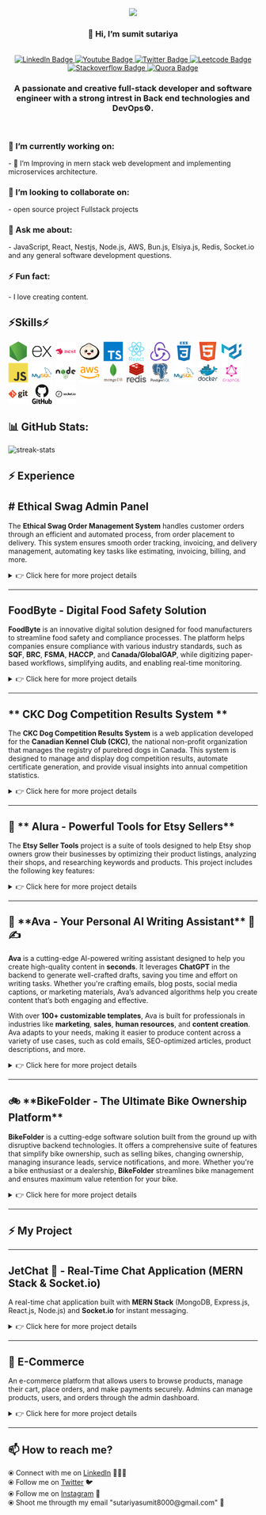 <div id="header" align="center">
  <img src="https://media.giphy.com/media/M9gbBd9nbDrOTu1Mqx/giphy.gif" width="100"/>
  <h3 align='center'>👋 Hi, I’m sumit sutariya</h3><br/>
<div id="badges">
  <a href="href='https://www.linkedin.com/in/sumit-s-761816216/">
    <img src="https://img.shields.io/badge/LinkedIn-blue?style=for-the-badge&logo=linkedin&logoColor=white" alt="LinkedIn Badge"/>
  </a>
  <a href="https://www.youtube.com/channel/UCUOOnJsqJQvdkIb5c8ct2kQ">
    <img src="https://img.shields.io/badge/YouTube-red?style=for-the-badge&logo=youtube&logoColor=white" alt="Youtube Badge"/>
  </a>
  <a href="https://twitter.com/stick2dev">
    <img src="https://img.shields.io/badge/Twitter-blue?style=for-the-badge&logo=twitter&logoColor=white" alt="Twitter Badge"/>
  </a>
  <a href="https://leetcode.com/user5097CZ/">
    <img src="https://img.shields.io/badge/Leetcode-black?style=for-the-badge&logo=leetcode" alt="Leetcode Badge"/>
  </a>
</div>
  <div>
    <a href="https://stackoverflow.com/users/20035612/sutariya-sumit">
      <img src="https://img.shields.io/badge/Stackoverflow-white?style=for-the-badge&logo=stackoverflow" alt="Stackoverflow Badge"/>
    </a>
    <a href="https://www.quora.com/profile/Sumit-Sutariya-4">
      <img src="https://img.shields.io/badge/Quora-red?style=for-the-badge&logo=quora" alt="Quora Badge"/>
    </a>
  </div>
  <h3 align='center'>A passionate and creative full-stack developer and software engineer with a strong intrest in Back end technologies and DevOps⚙️.</h3><br/>
</div>

<h3>🔭 I’m currently working on:</h3>
- 👀 I’m Improving in mern stack web development and implementing microservices architecture.

<h3>💞️ I’m looking to collaborate on:</h3>
- open source project Fullstack projects

<h3>💬 Ask me about:</h3>
- JavaScript, React, Nestjs, Node.js, AWS, Bun.js, Elsiya.js, Redis, Socket.io and any general software development questions.

<h3>⚡ Fun fact:</h3>
- I love creating content.

<h2>⚡Skills⚡</h2>
<div>
  <img src="https://github.com/devicons/devicon/blob/master/icons/nodejs/nodejs-original.svg" title="Node.js" alt="Node.js" width="40" height="40"/>&nbsp;
  <img src="https://github.com/devicons/devicon/blob/master/icons/express/express-original.svg" title="Express"  alt="Express" width="40" height="40"/>&nbsp;
  <img src="https://github.com/devicons/devicon/blob/master/icons/nestjs/nestjs-original-wordmark.svg" title="Nestjs"  alt="Nestjs" width="40" height="40"/>&nbsp;
  <img src="https://github.com/devicons/devicon/blob/master/icons/bun/bun-original.svg" title="bun"  alt="bun" width="40" height="40"/>&nbsp;
  <img src="https://github.com/devicons/devicon/blob/master/icons/typescript/typescript-original.svg" title="typescript"  alt="typescript" width="40" height="40"/>&nbsp;
  <img src="https://github.com/devicons/devicon/blob/master/icons/react/react-original-wordmark.svg" title="React" alt="React" width="40" height="40"/>&nbsp;
  <img src="https://github.com/devicons/devicon/blob/master/icons/redux/redux-original.svg" title="Redux" alt="Redux " width="40" height="40"/>&nbsp;
  <img src="https://github.com/devicons/devicon/blob/master/icons/css3/css3-plain-wordmark.svg"  title="CSS3" alt="CSS" width="40" height="40"/>&nbsp;
  <img src="https://github.com/devicons/devicon/blob/master/icons/html5/html5-original.svg" title="HTML5" alt="HTML" width="40" height="40"/>&nbsp;
  <img src="https://github.com/devicons/devicon/blob/master/icons/materialui/materialui-original.svg" title="Material UI" alt="Material UI" width="40" height="40"/>&nbsp;
  <img src="https://github.com/devicons/devicon/blob/master/icons/javascript/javascript-original.svg" title="JavaScript" alt="JavaScript" width="40" height="40"/>&nbsp;
  <img src="https://github.com/devicons/devicon/blob/master/icons/mysql/mysql-original-wordmark.svg" title="MySQL"  alt="MySQL" width="40" height="40"/>&nbsp;
  <img src="https://github.com/devicons/devicon/blob/master/icons/nodejs/nodejs-original-wordmark.svg" title="NodeJS" alt="NodeJS" width="40" height="40"/>&nbsp;
  <img src="https://github.com/devicons/devicon/blob/master/icons/amazonwebservices/amazonwebservices-plain-wordmark.svg" title="AWS" alt="AWS" width="40" height="40"/>&nbsp;
  <img src="https://github.com/devicons/devicon/blob/master/icons/mongodb/mongodb-original-wordmark.svg" title="mongodb" alt="mongodb" width="40" height="40"/>&nbsp;
  <img src="https://github.com/devicons/devicon/blob/master/icons/redis/redis-original-wordmark.svg" title="redis" alt="redis" width="40" height="40"/>&nbsp;
  <img src="https://github.com/devicons/devicon/blob/master/icons/postgresql/postgresql-original-wordmark.svg" title="postgresql" alt="postgresql" width="40" height="40"/>&nbsp;
  <img src="https://github.com/devicons/devicon/blob/master/icons/mysql/mysql-original-wordmark.svg" title="mysql" alt="mysql" width="40" height="40"/>&nbsp;
  <img src="https://github.com/devicons/devicon/blob/master/icons/docker/docker-original-wordmark.svg" title="docker" alt="docker" width="40" height="40"/>&nbsp;
  <img src="https://github.com/devicons/devicon/blob/master/icons/graphql/graphql-plain-wordmark.svg" title="graphql" alt="graphql" width="40" height="40"/>&nbsp;
  <img src="https://github.com/devicons/devicon/blob/master/icons/git/git-original-wordmark.svg" title="git" alt="git" width="40" height="40"/>&nbsp;
  <img src="https://github.com/devicons/devicon/blob/master/icons/github/github-original-wordmark.svg" title="github" alt="github" width="40" height="40"/>&nbsp;
  <img src="https://github.com/devicons/devicon/blob/master/icons/socketio/socketio-original-wordmark.svg" title="socketio" alt="socketio" width="40" height="40"/>&nbsp;
</div>
<h2>📊 GitHub Stats:</h2>
<img src="https://streak-stats.demolab.com/?user=sdsutariya" title="streak-stats" alt="streak-stats"/>&nbsp;

<h2>⚡ Experience </h2>
<h2> # Ethical Swag Admin Panel </h2>

The **Ethical Swag Order Management System** handles customer orders through an efficient and automated process, from order placement to delivery. This system ensures smooth order tracking, invoicing, and delivery management, automating key tasks like estimating, invoicing, billing, and more.

<details>
  <summary>👉 Click here for more project details</summary>
  
## Order Process Flow

1. **Customer Order Placement**: The customer places an order through the Ethical Swag platform.
2. **Order Reception**: The order is received and processed in the **Order Management System**.
3. **Supplier Estimation**: The order is sent to the supplier for an estimate. The supplier provides the estimated bill for the order.
4. **Customer Verification**: The customer reviews the estimate and verifies the order details.
5. **Order Approval**: Once verified, the customer gives approval for the order.
6. **Purchase from Supplier**: Upon approval, the order is sent to the supplier for fulfillment.
7. **Invoice Generation**: The system generates an invoice for the customer and sends it for payment.
8. **Payment Confirmation**: After the customer pays the bill, the system confirms the payment.
9. **Delivery Preparation**: The order is prepared for delivery, and the delivery process is tracked via **Delivery Automation**.
10. **Order Tracking**: The delivery status is continuously tracked and updated for both the company and the customer.

## Automation Features

- **Estimate Automation**: Automatically generates supplier estimates based on customer orders.
- **Invoicing Automation**: Automatically generates invoices once the order is approved by the customer.
- **Billing Automation**: Handles billing and tracks payment status.
- **Delivery Automation**: Automates delivery tracking to ensure timely shipment and updates.

## Technologies Used

- **Frontend**: React.js, Material-UI
- **Backend**: Node.js, Express.js
- **Database**: MongoDB
- **Automation Tools**: Node Cron for scheduled tasks
- **Deployment**: Docker, Heroku

## My Role

As the primary developer, I built and integrated the system’s automated processes to ensure smooth order handling—from estimation, invoicing, and billing to delivery tracking. The result is an efficient and user-friendly platform that simplifies order management.

- Visit : [https://ethicalswag.chantsit.com/](https://ethicalswag.chantsit.com/)

</details>

-----------------------------------------------------------------------------------------------------

<h2> FoodByte - Digital Food Safety Solution </h2>

**FoodByte** is an innovative digital solution designed for food manufacturers to streamline food safety and compliance processes. The platform helps companies ensure compliance with various industry standards, such as **SQF**, **BRC**, **FSMA**, **HACCP**, and **Canada/GlobalGAP**, while digitizing paper-based workflows, simplifying audits, and enabling real-time monitoring.

<details>
  <summary>👉 Click here for more project details</summary>
  
## Key Features

- **Food Processing Monitoring**: Tracks and monitors food processing activities to ensure compliance with safety standards.
- **Deviation Handling**: Automatically flags deviations and implements corrective actions to maintain safety compliance.
- **Traceability Module**: Provides full transparency by tracking the entire food production lifecycle—from raw material sourcing to production, order fulfillment, and recall management.
- **Audit & Reporting Tools**: Streamlines auditing with real-time reporting, providing an overview of compliance metrics, safety checks, and operational insights.
- **Real-Time Monitoring**: Ensures ongoing food safety and quality control by providing real-time tracking of key compliance metrics.

## Technologies Used

- **Backend**: Node.js, Express.js
- **Frontend**: React.js, Material UI (MUI)
- **Database**: MongoDB, PostgreSQL
- **Other Tools**: REST APIs, WebSockets for real-time data updates

## My Role

As the **sole developer** of the **FoodByte** platform, I handled the entire development cycle from inception to deployment. This includes both backend and frontend development, as well as direct interaction with the client. Key contributions include:

### Backend Development:
- **Node.js**: Developed core backend features, including food processing monitoring, deviation handling, and verification processes to ensure compliance and safety.
- **API Integration**: Designed and implemented REST APIs to enable communication between the frontend and backend.
- **Traceability Module**: Built the comprehensive **Traceability Module** to track the entire food production lifecycle, providing full visibility for food manufacturers.
  
### Frontend Development:
- **React.js**: Contributed to the frontend development of the **Traceability Module** using React, enhancing user experience and providing real-time data visualization.
- **Material UI (MUI)**: Integrated **MUI** components for responsive and intuitive UI design, ensuring a seamless user experience across different devices.

### Client Interaction:
- **Client Calls**: Managed client calls to gather requirements, discuss project scope, and provide regular updates. This was crucial for aligning the project with client needs and expectations.
- **Feature Discussions**: Worked directly with clients to discuss and finalize features, ensuring the solution met their operational and compliance requirements.

### Real-Time Monitoring and Reporting:
- Developed features that allow for real-time tracking and reporting of compliance metrics, providing food manufacturers with timely insights into their operations.

### Achievements:
- Delivered a **fully functional solution** that digitizes the entire food safety and compliance process.
- Helped small teams **save up to $50,000 annually** by eliminating paper-based processes and automating auditing tasks.
- Provided the client with a **scalable solution** that can grow with their business and adapt to evolving industry standards.

- Visit Foodbyte : [https://foodbyte.io](https://foodbyte.io)

</details>

-----------------------------------------------------------------------------------------------------

<h2> ** CKC Dog Competition Results System ** </h2>

The **CKC Dog Competition Results System** is a web application developed for the **Canadian Kennel Club (CKC)**, the national non-profit organization that manages the registry of purebred dogs in Canada. This system is designed to manage and display dog competition results, automate certificate generation, and provide visual insights into annual competition statistics.

<details>
  <summary>👉 Click here for more project details</summary>
  
## Features

### 1. **Results Uploading and Display System**
   - Allows CKC event organizers to upload competition results efficiently.
   - Provides an interface for both event organizers and users to view and search through historical results.

### 2. **Data Visualization with amCharts**
   - Interactive charts display annual statistics and trends, such as top-performing dogs, breeds, and competitions.
   - Helps users and administrators analyze data in a meaningful way, making it easier to spot trends and patterns in competition outcomes.

### 3. **Automated Certificate Generation**
   - Automatically generates certificates for competition participants upon event completion.
   - Streamlines the process, reducing manual work for administrators and ensuring quick delivery of certificates to participants.

## Technologies Used

- **Frontend**: React.js, Material-UI (MUI)
- **Backend**: Node.js, Express.js
- **Database**: MongoDB
- **Data Visualization**: amCharts
- **Certificate Generation**: PDF Generation Libraries

## My Role

As the primary developer :
- **Developed the Results Uploading System**: I created a streamlined process for uploading and storing competition results.
- **Implemented Data Visualization**: Integrated **amCharts in React** to display key insights into annual competition statistics and trends.
- **Automated Certificates**: Developed the functionality to automatically generate and deliver certificates to competition participants.
- **Optimized User Experience**: Focused on ensuring the system was intuitive, user-friendly, and capable of handling large amounts of competition data.

- Visit CKC-TopDogs: [https://ckc.chantsit.com/](https://ckc.chantsit.com/)
- Visit CKC- Event Management: [https://events.ckc.ca/](https://events.ckc.ca/)

</details>

-----------------------------------------------------------------------------------------------------

<h2> 🚀 ** Alura - Powerful Tools for Etsy Sellers** </h2>

The **Etsy Seller Tools** project is a suite of tools designed to help Etsy shop owners grow their businesses by optimizing their product listings, analyzing their shops, and researching keywords and products. This project includes the following key features:

<details>
  <summary>👉 Click here for more project details</summary>
  
## Features

### 1. **Keyword Finder**
The **Keyword Finder** tool allows Etsy sellers to perform keyword research by identifying high-demand and low-competition keywords that are relevant to their products. This helps sellers optimize their listings to improve visibility on Etsy’s search engine and attract more customers.

### 2. **Shop Analyzer**
The **Shop Analyzer** tool analyzes the performance of any Etsy shop, including top-selling listings, revenue, order volume, and more. It provides valuable insights into how successful Etsy shops operate, enabling sellers to adopt effective strategies for their own shops.

### 3. **Listing Helper**
The **Listing Helper** tool suggests improvements for Etsy listings based on Etsy's seller handbook. It helps sellers optimize their product descriptions, images, tags, and titles to improve ranking in Etsy search results and boost the visibility of their listings.

### 4. **Product Seeker**
The **Product Seeker** tool allows sellers to explore products within specific niches and understand the revenue potential of various products. It also provides a way for sellers to analyze their competitors and identify profitable products to sell in their shop.

## Technologies Used

- **Backend**: Node.js
- **Frontend**: React.js, Material UI (MUI)
- **Database**: PostgreSQL
- **APIs**: Etsy API, Google Ads API, Google Keyword Planner API

## My Role

As a developer, I worked on building the following key features for this project:

### **Keyword Finder**
- Developed the backend logic using Node.js to fetch relevant keywords for Etsy sellers.
- Integrated with the Google Ads API to provide insights on high-demand and low-competition keywords.
- Implemented a user-friendly interface using React.js and Material UI for easy interaction.

### **Shop Analyzer**
- Built the functionality to analyze Etsy shop data, including top-selling listings, revenue, and order volume.
- Integrated Etsy's API to fetch shop data in real-time.
- Worked on optimizing the frontend with React.js to display data in a clean and user-friendly manner.

### **Listing Helper**
- Developed a system to suggest listing optimizations based on Etsy’s seller handbook.
- Designed the logic for providing actionable recommendations for sellers to improve their listings.
- Integrated Material UI to provide a clean and responsive UI for users to easily optimize their listings.

### **Product Seeker**
- Created the backend service to search and analyze products within specific niches.
- Integrated the Etsy API to provide data about products and their revenue potential.
- Developed the React.js interface to allow users to explore products and analyze their competitors.

Visit Alura: [https://www.alura.io/](https://www.alura.io/)

</details>

-----------------------------------------------------------------------------------------------------

<h2> 🚀 **Ava - Your Personal AI Writing Assistant** 🤖✍️ </h2>

**Ava** is a cutting-edge AI-powered writing assistant designed to help you create high-quality content in **seconds**. It leverages **ChatGPT** in the backend to generate well-crafted drafts, saving you time and effort on writing tasks. Whether you're crafting emails, blog posts, social media captions, or marketing materials, Ava’s advanced algorithms help you create content that’s both engaging and effective.

With over **100+ customizable templates**, Ava is built for professionals in industries like **marketing**, **sales**, **human resources**, and **content creation**. Ava adapts to your needs, making it easier to produce content across a variety of use cases, such as cold emails, SEO-optimized articles, product descriptions, and more.

<details>
  <summary>👉 Click here for more project details</summary>
  
### 💡 **Key Features:**
- **Instant Content Creation**: Generate your first draft in seconds with high-quality, AI-generated content.
- **AI-Powered Templates**: Access over 100 templates tailored for marketing, HR, customer support, and more.
- **Enhanced with ChatGPT**: Ava uses the power of **ChatGPT** on the backend to understand context and produce meaningful, relevant content.
- **User-Friendly Interface**: No technical skills required—Ava makes creating content easy for everyone.
- **Scalable for Teams**: Perfect for businesses and teams looking to streamline their content creation process.

### 🎯 **My Role**:
- Integrated **ChatGPT API** on the backend to power real-time content generation.
- Worked on enhancing the system's ability to understand context and produce personalized content for different use cases.
- Collaborated with the team to optimize performance and ensure seamless user experience for various writing needs.

### 🌍 **Where to Explore Ava:**
- **Visit Ava's Website**: [www.hiava.ai](https://www.hiava.ai) – See Ava in action and start creating content instantly!

Ava is revolutionizing the way content is created, making it accessible, fast, and efficient for professionals across the globe. Whether you're a marketer, writer, or entrepreneur, Ava is your go-to solution for high-quality content—created instantly!

</details>

-----------------------------------------------------------------------------------------------------

 <h2> 🚲 **BikeFolder - The Ultimate Bike Ownership Platform** </h2>

**BikeFolder** is a cutting-edge software solution built from the ground up with disruptive backend technologies. It offers a comprehensive suite of features that simplify bike ownership, such as selling bikes, changing ownership, managing insurance leads, service notifications, and more. Whether you're a bike enthusiast or a dealership, **BikeFolder** streamlines bike management and ensures maximum value retention for your bike.

<details>
  <summary>👉 Click here for more project details</summary>
  
### 🔑 **Key Features:**
- **One-Click Sale**: Directly link your bike to secondhand sales platforms. Ownership is automatically transferred once the sale is complete.
- **Ownership Transfer**: Automated change of ownership after the sale is finalized.
- **Bike Insurance Leads**: Get personalized insurance leads for your bike in case of accidents or damage.
- **Service Reminders**: Receive timely text notifications about upcoming bike services, with direct links to schedule appointments.
- **Pick-Up & Deliver**: Dealers can pick up your bike for service and deliver it back when done, saving you time.
- **Theft Reporting**: If your bike is stolen, report it immediately and prevent further ownership or repairs via our network.
- **Bike Documentation & Service History**: Store all essential documents like warranty info, service history, and upgrade logs in one place to maintain the bike’s value.

### ⚙️ **My Role**:
As a developer, I contributed to the creation of **BikeFolder** using **modern backend technologies**, focusing on the following:
- **Backend Development**: Integrated and built core features of the system using **NestJS** to ensure high scalability and maintainability.
- **Database Design**: Developed the database schema and optimized queries using **MySQL** and **TypeORM**, ensuring efficient data management and storage.
- **Automated Ownership Transfers**: Implemented the feature for automatic ownership transfer once a sale is completed, reducing manual efforts.
- **Service Notification System**: Built an automated system for sending service reminders via text, utilizing **Node.js** and **scheduling** techniques to ensure timely notifications.
- **PDF and Document Handling**: Created features for generating and storing important documents like service history and warranty information with **Puppeteer**.
- **Bike Insurance Integration**: Developed an API to get insurance leads for bikes and integrate them into the platform.

### 🛠 **Technology Stack:**
- **Backend Framework**: [NestJS](https://nestjs.com/) (TypeScript)
- **Database**: [MySQL](https://www.mysql.com/) with [TypeORM](https://typeorm.io/)
- **Node.js & Express.js**: Server-side development
- **PDF Generation**: [Puppeteer](https://pptr.dev/)
- **Automation**: Scheduling tasks for notifications, reminders, and reporting

### 🌍 **How BikeFolder Helps Users**:
- **Complete Overview**: No matter what type of bike you own (e.g., terrain, electrical), **BikeFolder** provides you with a complete overview, including documentation and service history.
- **Increased Bike Value**: Avoid unnecessary depreciation by keeping your bike’s documentation and service history up-to-date.
- **Convenient Service Scheduling**: Book bike servicing online or receive a service reminder directly via SMS, making it easier to stay on top of maintenance.
- **Secure Theft Reporting**: If your bike is stolen, **BikeFolder** ensures that repairs or ownership transfers are impossible, preventing further complications.

- **Visit BikeFolder**: [www.bikefolder.com](https://bikefolder.com/en/)

</details>

-----------------------------------------------------------------------------------------------------

<h2>⚡ My Project</h2>

-----------------------------------------------------------------------------------------------------

<h2> JetChat 🚀 - Real-Time Chat Application (MERN Stack & Socket.io) </h2>

A real-time chat application built with **MERN Stack** (MongoDB, Express.js, React.js, Node.js) and **Socket.io** for instant messaging.

<details>
  <summary>👉 Click here for more project details</summary>
  
## Features ⭐
- **Real-time Chat**: One-to-one and group chat functionality.
- **Real-time Notifications**: Notifications when a new message is received.
- **Typing Indicator**: See when the opponent is typing a message in real time.
- **Group Chat**: Create, manage, and participate in group chats.
- **Group Admin Functionality**: Admin can add/remove users and rename the group.
- **Leave Group**: Users can leave any group they are part of.
- **User Search**: Search and connect with other users.
- **User Profile**: View and edit user's profile.
- **Custom Avatar**: Users can set a custom image avatar upon signup.
- **Signup & Login**: Secure user registration and login functionality.

## Technologies Used 💻

### Backend
- **Node.js**: Server-side JavaScript runtime.
- **Express.js**: Framework for building REST APIs.
- **MongoDB**: NoSQL database to store user data and chat history.
- **Socket.io**: For establishing real-time communication between client and server.

Backend Repo : https://github.com/sdsutariya/jetChat-backend

### Frontend
- **React.js**: For building the user interface.
- **Context API**: To manage the application state.
- **Chakra UI**: Pre-built UI components for a faster and responsive design.
- **Socket.io Client**: To connect with the server for real-time communication.
- **Vite**: Build tool for frontend development.
  
Frontend Repo : https://github.com/sdsutariya/jetChat-frontend

</details>

-----------------------------------------------------------------------------------------------------

<h2> 🛒 E-Commerce </h2>

An e-commerce platform that allows users to browse products, manage their cart, place orders, and make payments securely. Admins can manage products, users, and orders through the admin dashboard.

<details>
  <summary>👉 Click here for more project details</summary>
  
## Features ⭐

- **Authentication**: Users can register and log in to access the platform.
- **User Cart**: Users can add, update, and delete items in their cart.
- **Orders**: Users can place orders, view their order history, and track order status.
- **Admin Dashboard**: Admins have access to additional features such as managing products, users, and orders.
- **Payment Integration**: Stripe integration for secure payment processing.

## Technologies Used 💻

### Backend
- **Node.js**: Server-side JavaScript runtime.
- **Express.js**: Framework for building REST APIs.
- **MongoDB**: NoSQL database to store user and order data.
- **Stripe**: Payment processing for secure transactions.

Repo : https://github.com/sdsutariya/e-commerce

</details>

-----------------------------------------------------------------------------------------------------

<h2>📫 How to reach me?</h2>
⦿ Connect with me on <a href='https://www.linkedin.com/in/sumit-s-761816216/'>LinkedIn</a> 👨🏻‍💻<br/>
⦿ Follow me on <a href='https://twitter.com/stick2dev'>Twitter</a> 🐦<br/>
⦿ Follow me on <a href='https://www.instagram.com/stick2dev/'>Instagram</a> 🤩<br/>
⦿ Shoot me througth my email "sutariyasumit8000@gmail.com" 💌<br/>
